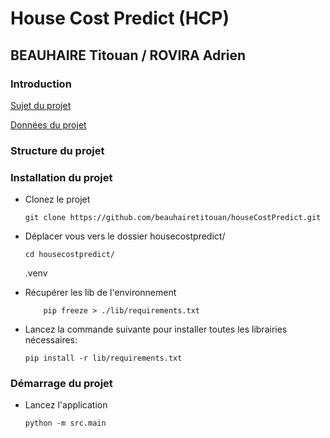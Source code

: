 # House Cost Predict (HCP)
## BEAUHAIRE Titouan / ROVIRA Adrien

### Introduction

[Sujet du projet](docs/Sujet_Projet_IA_BEAUHAIRE_ROVIRA.pdf)

[Données du projet](https://www.kaggle.com/datasets/zafarali27/house-price-prediction-dataset)


### Structure du projet


### Installation du projet


- Clonez le projet

    ```shell
    git clone https://github.com/beauhairetitouan/houseCostPredict.git
    ```

- Déplacer vous vers le dossier housecostpredict/

    ```shell
    cd housecostpredict/
    ```

    .venv

- Récupérer les lib de l'environnement 

    ```shell
        pip freeze > ./lib/requirements.txt
    ```

- Lancez la commande suivante pour installer toutes les librairies nécessaires:

    ```shell
    pip install -r lib/requirements.txt
    ```

### Démarrage du projet

- Lancez l'application

    ```shell
    python -m src.main
    ```

